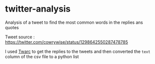 # twitter-analysis
Analysis of a tweet to find the most common words in the replies ans quotes


Tweet source : https://twitter.com/cowrywise/status/1298642550287478785

I used [Twarc](https://github.com/DocNow/twarc) to get the replies to the tweets and then converted the `text` column of the csv file to a python list
